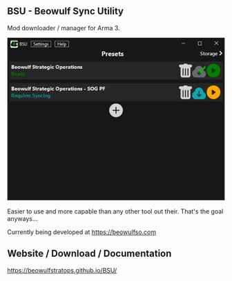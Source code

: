 ## BSU - Beowulf Sync Utility

Mod downloader / manager for Arma 3.

![BSU](docs/images/BSU.png)

Easier to use and more capable than any other tool out their. That's the goal anyways...

Currently being developed at https://beowulfso.com

## Website / Download / Documentation

https://beowulfstratops.github.io/BSU/
